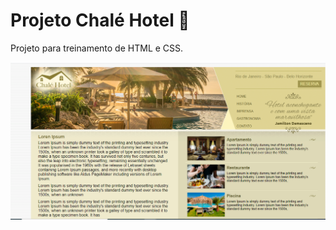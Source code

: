 # Projeto Chalé Hotel 🏨

Projeto para treinamento de HTML e CSS.


<img src="./1.PNG" alt="exemplo imagem" width="1100px">
 
